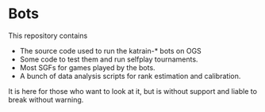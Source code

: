 # Bots
This repository contains 

* The source code used to run the katrain-* bots on OGS
* Some code to test them and run selfplay tournaments.
* Most SGFs for games played by the bots.
* A bunch of data analysis scripts for rank estimation and calibration.
 
It is here for those who want to look at it, but is without support and liable to break without warning.
